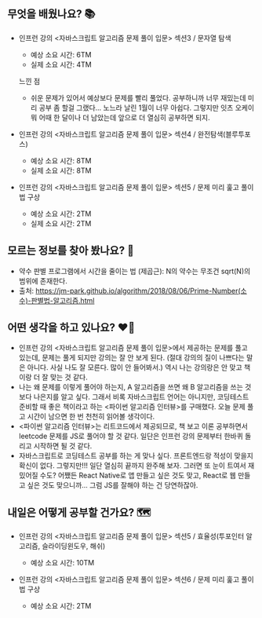 ## 무엇을 배웠나요? 📚
- 인프런 강의 <자바스크립트 알고리즘 문제 풀이 입문> 섹션3 / 문자열 탐색
    - 예상 소요 시간: 6TM
    - 실제 소요 시간: 4TM

    느낀 점
    - 쉬운 문제가 있어서 예상보다 문제를 빨리 풀었다. 공부하니까 너무 재밌는데 미리 공부 좀 할걸 그랬다... 노느라 날린 1월이 너무 아쉽다. 그렇지만 잇츠 오케이 뭐 어때 한 달이나 더 남았는데 앞으로 더 열심히 공부하면 되지.

- 인프런 강의 <자바스크립트 알고리즘 문제 풀이 입문> 섹션4 / 완전탐색(블루투포스)
    - 예상 소요 시간: 8TM
    - 실제 소요 시간: 8TM

- 인프런 강의 <자바스크립트 알고리즘 문제 풀이 입문> 섹션5 / 문제 미리 훑고 풀이법 구상
    - 예상 소요 시간: 2TM
    - 실제 소요 시간: 2TM

## 모르는 정보를 찾아 봤나요? 🌊
- 약수 판별 프로그램에서 시간을 줄이는 법 (제곱근): N의 약수는 무조건 sqrt(N)의 범위에 존재한다.
- 출처: https://jm-park.github.io/algorithm/2018/08/06/Prime-Number(소수)-판별법-알고리즘.html

## 어떤 생각을 하고 있나요? ❤️‍🔥
- 인프런 강의 <자바스크립트 알고리즘 문제 풀이 입문>에서 제공하는 문제를 풀고 있는데, 문제는 풀게 되지만 강의는 잘 안 보게 된다. (절대 강의의 질이 나쁘다는 말은 아니다. 사실 나도 잘 모른다. 많이 안 들어봐서.) 역시 나는 강의랑은 안 맞고 책이랑 더 잘 맞는 것 같다. 
- 나는 왜 문제를 이렇게 풀어야 하는지, A 알고리즘을 쓰면 왜 B 알고리즘을 쓰는 것보다 나은지를 알고 싶다. 그래서 비록 자바스크립트 언어는 아니지만, 코딩테스트 준비할 때 좋은 책이라고 하는 <파이썬 알고리즘 인터뷰>를 구매했다. 오늘 문제 풀고 시간이 남으면 한 번 천천히 읽어볼 생각이다.
- <파이썬 알고리즘 인터뷰>는 리트코드에서 제공되므로, 책 보고 이론 공부하면서 leetcode 문제를 JS로 풀어야 할 것 같다. 일단은 인프런 강의 문제부터 한바퀴 돌리고 시작하면 될 것 같다.
- 자바스크립트로 코딩테스트 공부를 하는 게 맞나 싶다. 프론트엔드랑 적성이 맞을지 확신이 없다. 그렇지만!!! 일단 열심히 끝까지 완주해 보자. 그러면 또 눈이 트여서 재밌어질 수도? 어쨌든 React Native로 앱 만들고 싶은 것도 맞고, React로 웹 만들고 싶은 것도 맞으니까... 그럼 JS를 잘해야 하는 건 당연하잖아.

## 내일은 어떻게 공부할 건가요? 🗺
- 인프런 강의 <자바스크립트 알고리즘 문제 풀이 입문> 섹션5 / 효율성(투포인터 알고리즘, 슬라이딩윈도우, 해쉬)
    - 예상 소요 시간: 10TM

- 인프런 강의 <자바스크립트 알고리즘 문제 풀이 입문> 섹션6 / 문제 미리 훑고 풀이법 구상
    - 예상 소요 시간: 2TM